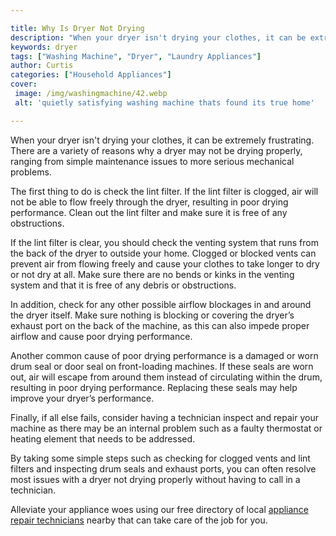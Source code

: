 ```yaml
---

title: Why Is Dryer Not Drying
description: "When your dryer isn't drying your clothes, it can be extremely frustrating. There are a variety of reasons why a dryer may not be ...check it out to learn"
keywords: dryer
tags: ["Washing Machine", "Dryer", "Laundry Appliances"]
author: Curtis
categories: ["Household Appliances"]
cover: 
 image: /img/washingmachine/42.webp
 alt: 'quietly satisfying washing machine thats found its true home'

---
```


When your dryer isn't drying your clothes, it can be extremely frustrating. There are a variety of reasons why a dryer may not be drying properly, ranging from simple maintenance issues to more serious mechanical problems. 

The first thing to do is check the lint filter. If the lint filter is clogged, air will not be able to flow freely through the dryer, resulting in poor drying performance. Clean out the lint filter and make sure it is free of any obstructions.

If the lint filter is clear, you should check the venting system that runs from the back of the dryer to outside your home. Clogged or blocked vents can prevent air from flowing freely and cause your clothes to take longer to dry or not dry at all. Make sure there are no bends or kinks in the venting system and that it is free of any debris or obstructions.

In addition, check for any other possible airflow blockages in and around the dryer itself. Make sure nothing is blocking or covering the dryer’s exhaust port on the back of the machine, as this can also impede proper airflow and cause poor drying performance. 

Another common cause of poor drying performance is a damaged or worn drum seal or door seal on front-loading machines. If these seals are worn out, air will escape from around them instead of circulating within the drum, resulting in poor drying performance. Replacing these seals may help improve your dryer’s performance. 

Finally, if all else fails, consider having a technician inspect and repair your machine as there may be an internal problem such as a faulty thermostat or heating element that needs to be addressed. 

By taking some simple steps such as checking for clogged vents and lint filters and inspecting drum seals and exhaust ports, you can often resolve most issues with a dryer not drying properly without having to call in a technician.

Alleviate your appliance woes using our free directory of local <a href="/pages/appliance-repair-technicians/">appliance repair technicians</a> nearby that can take care of the job for you.